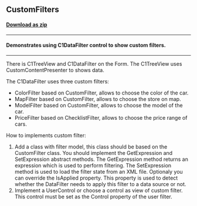 ## CustomFilters
#### [Download as zip](https://grapecity.github.io/DownGit/#/home?url=https://github.com/GrapeCity/ComponentOne-WinForms-Samples/tree/master/NetFramework\DataFilter\CS\CustomFilters)
____
#### Demonstrates using C1DataFilter control to show custom filters.
____
There is C1TreeView and C1DataFilter on the Form. The C1TreeView uses CustomContentPresenter to shows data.

The C1DataFilter uses three custom filters:

* ColorFilter based on CustomFilter, allows to choose the color of the car.
* MapFilter based on CustomFilter, allows to choose the store on map.
* ModelFilter based on CustomFilter, allows to choose the model of the car.
* PriceFilter based on ChecklistFilter, allows to choose the price range of cars.

How to implements custom filter:

1. Add a class with filter model, this class should be based on the CustomFilter class.
 You should implement the GetExpression and SetExpression abstract methods.
 The GetExpression method returns an expression which is used to perform filtering.
 The SetExpression method is used to load the filter state from an XML file.
 Optionaly you can override the IsApplied property. This property is used to detect whether the DataFilter needs to apply this filter to a data source or not.
2. Implement a UserControl or choose a control as view of custom filter. This control must be set as the Control property of the user filter. 